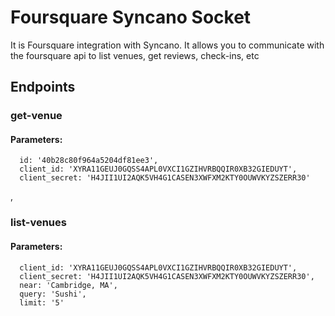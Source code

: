 # Foursquare Syncano Socket

It is Foursquare integration with Syncano. It allows you to communicate with the foursquare api to list venues, get reviews, check-ins, etc

## Endpoints

### get-venue

#### Parameters:

      id: '40b28c80f964a5204df81ee3',
      client_id: 'XYRA11GEUJ0GQSS4APL0VXCI1GZIHVRBQQIR0XB32GIEDUYT',
      client_secret: 'H4JII1UI2AQK5VH4G1CASEN3XWFXM2KTY0OUWVKYZSZERR30'

,
### list-venues

#### Parameters:

      client_id: 'XYRA11GEUJ0GQSS4APL0VXCI1GZIHVRBQQIR0XB32GIEDUYT',
      client_secret: 'H4JII1UI2AQK5VH4G1CASEN3XWFXM2KTY0OUWVKYZSZERR30',
      near: 'Cambridge, MA',
      query: 'Sushi',
      limit: '5'

